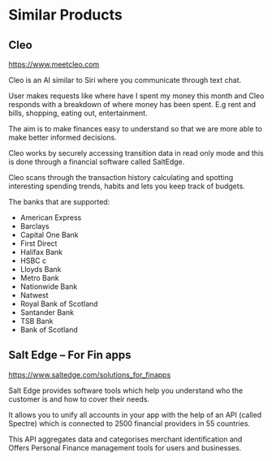 # Similar Products #

## Cleo ##
https://www.meetcleo.com

Cleo is an AI similar to Siri where you communicate through text chat. 

User makes requests like where have I spent my money this month and Cleo responds with a breakdown of where money has been spent. E.g rent and bills, shopping, eating out, entertainment.

The aim is to make finances easy to understand so that we are more able to make better informed decisions.

Cleo works by securely accessing transition data in read only mode and this is done through a financial software called SaltEdge.

Cleo scans through the transaction history calculating and spotting interesting spending trends, habits and lets you keep track of budgets.

The banks that are supported:
* American Express
* Barclays
* Capital One Bank
* First Direct
* Halifax Bank
* HSBC  c
* Lloyds Bank
* Metro Bank
* Nationwide Bank
* Natwest
* Royal Bank of Scotland
* Santander Bank
* TSB Bank
* Bank of Scotland

## Salt Edge – For Fin apps ##
https://www.saltedge.com/solutions_for_finapps

Salt Edge provides software tools which help you understand who the customer is and how to cover their needs. 

It allows you to unify all accounts in your app with the help of an API (called Spectre) which is connected to 2500 financial providers in 55 countries.

This API aggregates data and categorises merchant identification and Offers Personal Finance management tools for users and businesses.


